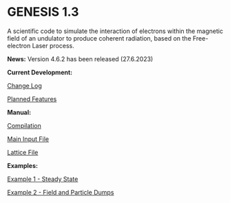 # GENESIS 1.3

A scientific code to simulate the interaction of electrons within the magnetic field of an undulator to produce coherent radiation, based on the Free-electron Laser process.

**News:**
Version 4.6.2 has been released (27.6.2023)

**Current Development:**

[Change Log](CHANGELOG.md)

[Planned Features](DEVELOPMENT.md)

**Manual:**

[Compilation](manual/INSTALLATION.md)

[Main Input File](manual/MAIN_INPUT.md)

[Lattice File](manual/LATTICE.md)

**Examples:**

[Example 1 - Steady State](examples/Example1-SteadyState/Example1.md)

[Example 2 - Field and Particle Dumps](examples/Example2-Dumps/Example2.md)


